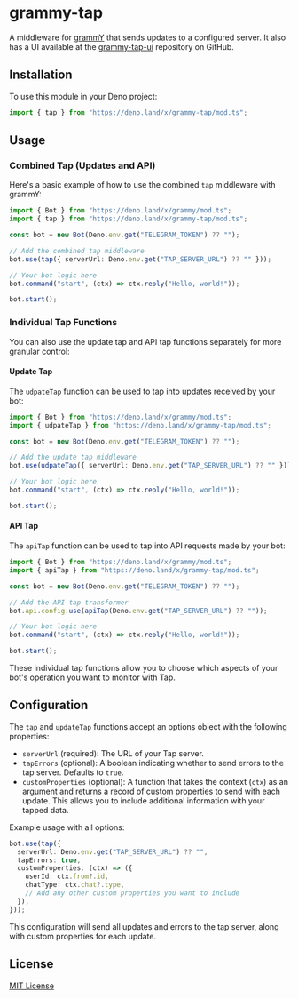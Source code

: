 # grammy-tap

A middleware for [grammY](https://grammy.dev/) that sends updates to a
configured server. It also has a UI available at the
[grammy-tap-ui](https://github.com/yourusername/grammy-tap-ui) repository on
GitHub.

## Installation

To use this module in your Deno project:

```ts
import { tap } from "https://deno.land/x/grammy-tap/mod.ts";
```

## Usage

### Combined Tap (Updates and API)

Here's a basic example of how to use the combined `tap` middleware with grammY:

```ts
import { Bot } from "https://deno.land/x/grammy/mod.ts";
import { tap } from "https://deno.land/x/grammy-tap/mod.ts";

const bot = new Bot(Deno.env.get("TELEGRAM_TOKEN") ?? "");

// Add the combined tap middleware
bot.use(tap({ serverUrl: Deno.env.get("TAP_SERVER_URL") ?? "" }));

// Your bot logic here
bot.command("start", (ctx) => ctx.reply("Hello, world!"));

bot.start();
```

### Individual Tap Functions

You can also use the update tap and API tap functions separately for more
granular control:

#### Update Tap

The `udpateTap` function can be used to tap into updates received by your bot:

```ts
import { Bot } from "https://deno.land/x/grammy/mod.ts";
import { udpateTap } from "https://deno.land/x/grammy-tap/mod.ts";

const bot = new Bot(Deno.env.get("TELEGRAM_TOKEN") ?? "");

// Add the update tap middleware
bot.use(udpateTap({ serverUrl: Deno.env.get("TAP_SERVER_URL") ?? "" }));

// Your bot logic here
bot.command("start", (ctx) => ctx.reply("Hello, world!"));

bot.start();
```

#### API Tap

The `apiTap` function can be used to tap into API requests made by your bot:

```ts
import { Bot } from "https://deno.land/x/grammy/mod.ts";
import { apiTap } from "https://deno.land/x/grammy-tap/mod.ts";

const bot = new Bot(Deno.env.get("TELEGRAM_TOKEN") ?? "");

// Add the API tap transformer
bot.api.config.use(apiTap(Deno.env.get("TAP_SERVER_URL") ?? ""));

// Your bot logic here
bot.command("start", (ctx) => ctx.reply("Hello, world!"));

bot.start();
```

These individual tap functions allow you to choose which aspects of your bot's
operation you want to monitor with Tap.

## Configuration

The `tap` and `updateTap` functions accept an options object with the following
properties:

- `serverUrl` (required): The URL of your Tap server.
- `tapErrors` (optional): A boolean indicating whether to send errors to the tap
  server. Defaults to `true`.
- `customProperties` (optional): A function that takes the context (`ctx`) as an
  argument and returns a record of custom properties to send with each update.
  This allows you to include additional information with your tapped data.

Example usage with all options:

```ts
bot.use(tap({
  serverUrl: Deno.env.get("TAP_SERVER_URL") ?? "",
  tapErrors: true,
  customProperties: (ctx) => ({
    userId: ctx.from?.id,
    chatType: ctx.chat?.type,
    // Add any other custom properties you want to include
  }),
}));
```

This configuration will send all updates and errors to the tap server, along
with custom properties for each update.

## License

[MIT License](LICENSE)
